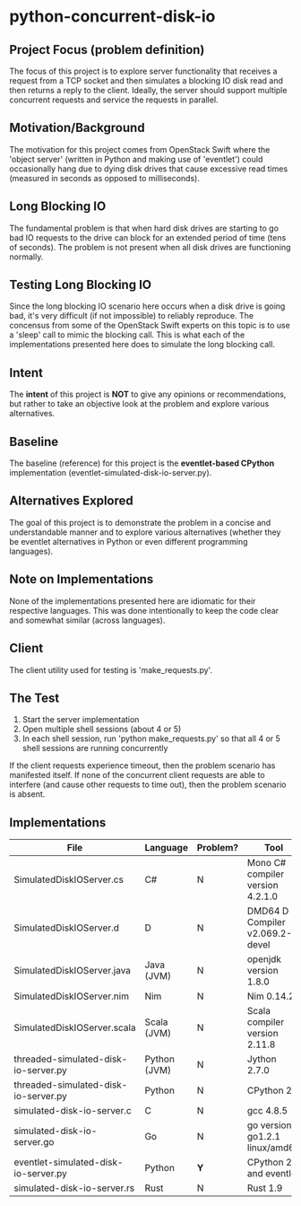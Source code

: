 # python-concurrent-disk-io

Project Focus (problem definition)
----------------------------------
The focus of this project is to explore server functionality that
receives a request from a TCP socket and then simulates a blocking
IO disk read and then returns a reply to the client. Ideally, the
server should support multiple concurrent requests and service
the requests in parallel.

Motivation/Background
---------------------
The motivation for this project comes from OpenStack Swift where
the 'object server' (written in Python and making use of 'eventlet')
could occasionally hang due to dying disk drives that cause excessive
read times (measured in seconds as opposed to milliseconds).

Long Blocking IO
----------------
The fundamental problem is that when hard disk drives are starting
to go bad IO requests to the drive can block for an extended period
of time (tens of seconds). The problem is not present when all disk
drives are functioning normally.

Testing Long Blocking IO
------------------------
Since the long blocking IO scenario here occurs when a disk drive
is going bad, it's very difficult (if not impossible) to reliably
reproduce. The concensus from some of the OpenStack Swift experts
on this topic is to use a 'sleep' call to mimic the blocking call.
This is what each of the implementations presented here does to
simulate the long blocking call.

Intent
------
The **intent** of this project is **NOT** to give any opinions or
recommendations, but rather to take an objective look at the
problem and explore various alternatives.

Baseline
--------
The baseline (reference) for this project is the **eventlet-based
CPython** implementation (eventlet-simulated-disk-io-server.py).

Alternatives Explored
---------------------
The goal of this project is to demonstrate the problem in a concise
and understandable manner and to explore various alternatives (whether
they be eventlet alternatives in Python or even different programming
languages).

Note on Implementations
-----------------------
None of the implementations presented here are idiomatic for their
respective languages. This was done intentionally to keep the code
clear and somewhat similar (across languages).

Client
------
The client utility used for testing is 'make_requests.py'.

The Test
--------
1. Start the server implementation
2. Open multiple shell sessions (about 4 or 5)
3. In each shell session, run 'python make_requests.py' so that
all 4 or 5 shell sessions are running concurrently

If the client requests experience timeout, then the problem scenario
has manifested itself. If none of the concurrent client requests are
able to interfere (and cause other requests to time out), then the
problem scenario is absent.

Implementations
---------------

| File                                 | Language      | Problem? | Tool |
| ----                                 | --------      | -------- | ---------- |
| SimulatedDiskIOServer.cs             | C#            | N        | Mono C# compiler version 4.2.1.0 |
| SimulatedDiskIOServer.d              | D             | N        | DMD64 D Compiler v2.069.2-devel |
| SimulatedDiskIOServer.java           | Java (JVM)    | N        | openjdk version 1.8.0 |
| SimulatedDiskIOServer.nim            | Nim           | N        | Nim 0.14.2 |
| SimulatedDiskIOServer.scala          | Scala (JVM)   | N        | Scala compiler version 2.11.8 |
| threaded-simulated-disk-io-server.py | Python (JVM)  | N        | Jython 2.7.0 |
| threaded-simulated-disk-io-server.py | Python        | N        | CPython 2.7 |
| simulated-disk-io-server.c           | C             | N        | gcc 4.8.5 |
| simulated-disk-io-server.go          | Go            | N        | go version go1.2.1 linux/amd64 |
| eventlet-simulated-disk-io-server.py | Python        | **Y**    | CPython 2.7 and eventlet |
| simulated-disk-io-server.rs          | Rust          | N        | Rust 1.9 |


